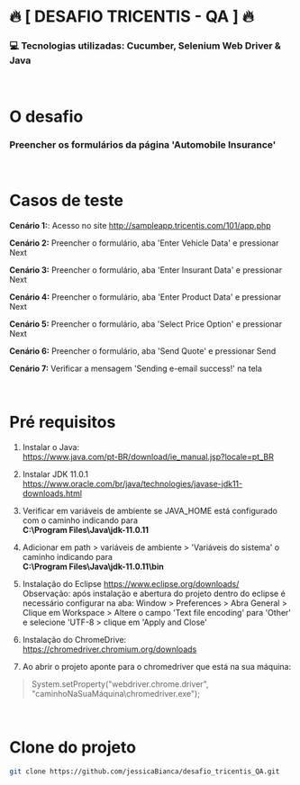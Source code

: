 <h1> 🔥 [  DESAFIO TRICENTIS - QA   ] 🔥</h1>

###  💻 Tecnologias utilizadas: Cucumber, Selenium Web Driver & Java
<br>

# O desafio
### Preencher os formulários da página 'Automobile Insurance'

<br>

# Casos de teste

**Cenário 1:**: Acesso no site http://sampleapp.tricentis.com/101/app.php <br>
 
**Cenário 2:** Preencher o formulário, aba 'Enter Vehicle Data' e pressionar Next<br>

**Cenário 3:** Preencher o formulário, aba 'Enter Insurant Data' e pressionar Next<br>

**Cenário 4:** Preencher o formulário, aba 'Enter Product Data' e pressionar Next<br>

**Cenário 5:** Preencher o formulário, aba 'Select Price Option' e pressionar Next<br>

**Cenário 6:** Preencher o formulário, aba 'Send Quote' e pressionar Send <br>

**Cenário 7:** Verificar a mensagem 'Sending e-email success!' na tela<br>

<br>

# Pré requisitos

1. Instalar o Java: <br>
https://www.java.com/pt-BR/download/ie_manual.jsp?locale=pt_BR

2. Instalar JDK 11.0.1<br>
https://www.oracle.com/br/java/technologies/javase-jdk11-downloads.html

3. Verificar em variáveis de ambiente se  JAVA_HOME está configurado com o caminho indicando para<br> 
<b>C:\Program Files\Java\jdk-11.0.11</b>

4. Adicionar em path > variáveis de ambiente > 'Variáveis do sistema' o caminho indicando para<br>
<b>C:\Program Files\Java\jdk-11.0.11\bin </b>

5. Instalação do Eclipse
https://www.eclipse.org/downloads/<br>
Observação: após instalação e abertura do projeto dentro do eclipse é necessário configurar na aba: Window > Preferences > Abra General > Clique em Workspace > Altere o campo 'Text file encoding' para 'Other' e selecione 'UTF-8 > clique em 'Apply and Close'

6. Instalação do ChromeDrive: https://chromedriver.chromium.org/downloads<br>

7. Ao abrir o projeto aponte para o chromedriver que está na sua máquina: <br>
> System.setProperty("webdriver.chrome.driver", "caminhoNaSuaMáquina\\chromedriver.exe");

<br>

# Clone do projeto

```bash
git clone https://github.com/jessicaBianca/desafio_tricentis_QA.git
 ```





